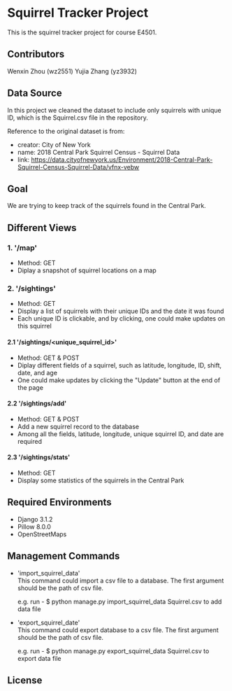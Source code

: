 # Squirrel Tracker Project 
This is the squirrel tracker project for course E4501. 

## Contributors 
Wenxin Zhou (wz2551)
Yujia Zhang (yz3932) 

## Data Source 

In this project we cleaned the dataset to include only squirrels with unique ID, which is the Squirrel.csv file in the repository.

Reference to the original dataset is from:
* creator: City of New York      
* name: 2018 Central Park Squirrel Census - Squirrel Data     
* link: https://data.cityofnewyork.us/Environment/2018-Central-Park-Squirrel-Census-Squirrel-Data/vfnx-vebw     

## Goal 
We are trying to keep track of the squirrels found in the Central Park. 

## Different Views  
### 1. '/map'
* Method: GET 
* Diplay a snapshot of squirrel locations on a map 

### 2. '/sightings' 
* Method: GET 
* Display a list of squirrels with their unique IDs and the date it was found 
* Each unique ID is clickable, and by clicking, one could make updates on this squirrel 

#### 2.1 '/sightings/<unique_squirrel_id>' 
* Method: GET & POST 
* Diplay different fields of a squirrel, such as latitude, longitude, ID, shift, date, and age 
* One could make updates by clicking the "Update" button at the end of the page 

#### 2.2 '/sightings/add' 
* Method: GET & POST 
* Add a new squirrel record to the database 
* Among all the fields, latitude, longitude, unique squirrel ID, and date are required 

#### 2.3 '/sightings/stats'  
* Method: GET 
* Display some statistics of the squirrels in the Central Park 

## Required Environments 
* Django 3.1.2
* Pillow 8.0.0 
* OpenStreetMaps 

## Management Commands 
* 'import_squirrel_data'     
  This command could import a csv file to a database. The first argument should be the path of csv file. 
  
  e.g. run - $ python manage.py import_squirrel_data Squirrel.csv to add data file
  
* 'export_squirrel_date'      
  This command could export database to a csv file. The first argument should be the path of csv file. 
  
  e.g. run - $ python manage.py export_squirrel_data Squirrel.csv to export data file
  


## License 
